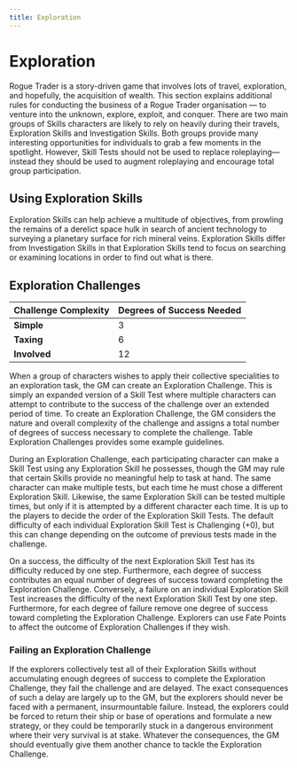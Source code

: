 ```yaml
---
title: Exploration
---
```

# Exploration

Rogue Trader is a story-driven game that involves lots of travel, exploration, and hopefully, the acquisition of wealth. This section explains additional rules for conducting the business of a Rogue Trader organisation — to venture into the unknown, explore, exploit, and conquer. There are two main groups of Skills characters are likely to rely on heavily during their travels, Exploration Skills and Investigation Skills. Both groups provide many interesting opportunities for individuals to grab a few moments in the spotlight. However, Skill Tests should not be used to replace roleplaying—instead they should be used to augment roleplaying and encourage total group participation.

## Using Exploration Skills

Exploration Skills can help achieve a multitude of objectives, from prowling the remains of a derelict space hulk in search of ancient technology to surveying a planetary surface for rich mineral veins. Exploration Skills differ from Investigation Skills in that Exploration Skills tend to focus on searching or examining locations in order to find out what is there.

## Exploration Challenges

| Challenge Complexity | Degrees of Success Needed |
| --- | --- |
| **Simple** | 3 |
| **Taxing** | 6 |
| **Involved** | 12 |

When a group of characters wishes to apply their collective specialities to an exploration task, the GM can create an Exploration Challenge. This is simply an expanded version of a Skill Test where multiple characters can attempt to contribute to the success of the challenge over an extended period of time. To create an Exploration Challenge, the GM considers the nature and overall complexity of the challenge and assigns a total number of degrees of success necessary to complete the challenge. Table Exploration Challenges provides some example guidelines. 

During an Exploration Challenge, each participating character can make a Skill Test using any Exploration Skill he possesses, though the GM may rule that certain Skills provide no meaningful help to task at hand. The same character can make multiple tests, but each time he must chose a different Exploration Skill. Likewise, the same Exploration Skill can be tested multiple times, but only if it is attempted by a different character each time. It is up to the players to decide the order of the Exploration Skill Tests. The default difficulty of each individual Exploration Skill Test is Challenging (+0), but this can change depending on the outcome of previous tests made in the challenge. 

On a success, the difficulty of the next Exploration Skill Test has its difficulty reduced by one step. Furthermore, each degree of success contributes an equal number of degrees of success toward completing the Exploration Challenge. Conversely, a failure on an individual Exploration Skill Test increases the difficulty of the next Exploration Skill Test by one step. Furthermore, for each degree of failure remove one degree of success toward completing the Exploration Challenge. Explorers can use Fate Points to affect the outcome of Exploration Challenges if they wish.

### Failing an Exploration Challenge

If the explorers collectively test all of their Exploration Skills without accumulating enough degrees of success to complete the Exploration Challenge, they fail the challenge and are delayed. The exact consequences of such a delay are largely up to the GM, but the explorers should never be faced with a permanent, insurmountable failure. Instead, the explorers could be forced to return their ship or base of operations and formulate a new strategy, or they could be temporarily stuck in a dangerous environment where their very survival is at stake. Whatever the consequences, the GM should eventually give them another chance to tackle the Exploration Challenge.
